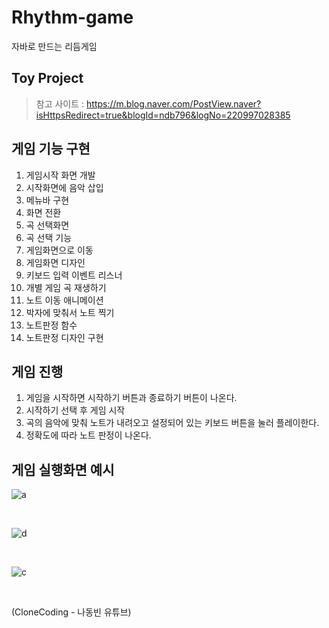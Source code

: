 # Rhythm-game
자바로 만드는 리듬게임 

## Toy Project 
> 참고 사이트 : https://m.blog.naver.com/PostView.naver?isHttpsRedirect=true&blogId=ndb796&logNo=220997028385
## 게임 기능 구현
1. 게임시작 화면 개발    
2. 시작화면에 음악 삽입    
3. 메뉴바 구현    
4. 화면 전환    
5. 곡 선택화면    
6. 곡 선택 기능    
7. 게임화면으로 이동    
8. 게임화면 디자인    
9. 키보드 입력 이벤트 리스너    
10. 개별 게임 곡 재생하기    
11. 노트 이동 애니메이션    
12. 박자에 맞춰서 노트 찍기    
13. 노트판정 함수    
14. 노트판정 디자인 구현    


## 게임 진행
1. 게임을 시작하면 시작하기 버튼과 종료하기 버튼이 나온다.     
2. 시작하기 선택 후 게임 시작    
3. 곡의 음악에 맞춰 노트가 내려오고 설정되어 있는 키보드 버튼을 눌러 플레이한다.    
4. 정확도에 따라 노트 판정이 나온다.    


## 게임 실행화면 예시
![a](https://user-images.githubusercontent.com/52366841/125402410-581e4600-e3ef-11eb-819f-e7dd13b642c9.PNG)

<br>

![d](https://user-images.githubusercontent.com/52366841/125402487-6cfad980-e3ef-11eb-8edf-cbd5d0a6c2f5.PNG)

<br>

![c](https://user-images.githubusercontent.com/52366841/125402453-64a29e80-e3ef-11eb-93c1-c16988400275.PNG)

<br>

(CloneCoding - 나동빈 유튜브)
